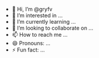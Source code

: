 - 👋 Hi, I’m @gryfv
- 👀 I’m interested in ...
- 🌱 I’m currently learning ...
- 💞️ I’m looking to collaborate on ...
- 📫 How to reach me ...
- 😄 Pronouns: ...
- ⚡ Fun fact: ...

<!---
gryfv/gryfv is a ✨ special ✨ repository because its `README.md` (this file) appears on your GitHub profile.
You can click the Preview link to take a look at your changes.
--->
